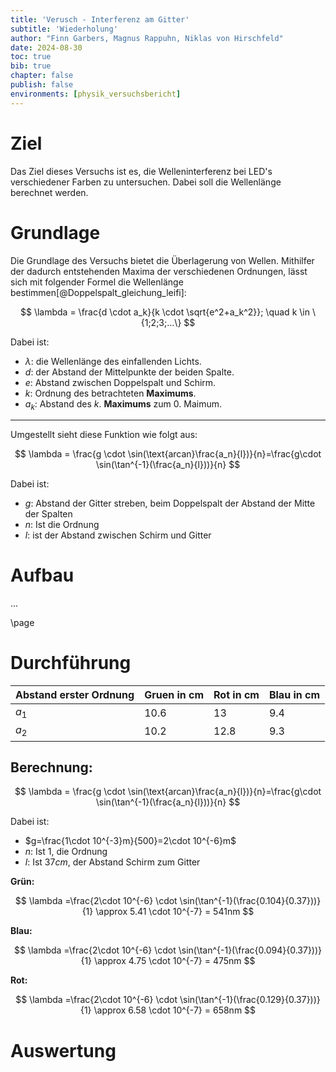 ```yaml
---
title: 'Verusch - Interferenz am Gitter'
subtitle: 'Wiederholung'
author: "Finn Garbers, Magnus Rappuhn, Niklas von Hirschfeld"
date: 2024-08-30
toc: true
bib: true
chapter: false
publish: false
environments: [physik_versuchsbericht]
---
```


# Ziel

Das Ziel dieses Versuchs ist es, die Welleninterferenz bei LED's verschiedener
Farben zu untersuchen. Dabei soll die Wellenlänge berechnet werden.

# Grundlage

Die Grundlage des Versuchs bietet die Überlagerung von Wellen. Mithilfer der dadurch entstehenden Maxima der verschiedenen Ordnungen, lässt sich mit folgender Formel die Wellenlänge bestimmen[@Doppelspalt_gleichung_leifi]:

$$
\lambda = \frac{d \cdot a_k}{k \cdot \sqrt{e^2+a_k^2}}; \quad k \in \{1;2;3;...\}
$$

Dabei ist:

- $\lambda$: die Wellenlänge des einfallenden Lichts.
- $d$: der Abstand der Mittelpunkte der beiden Spalte.
- $e$: Abstand zwischen Doppelspalt und Schirm.
- $k$: Ordnung des betrachteten **Maximums**.
- $a_k$: Abstand des $k.$ **Maximums** zum $0.$ Maimum.

---

Umgestellt sieht diese Funktion wie folgt aus:

$$
\lambda = \frac{g \cdot \sin(\text{arcan}\frac{a_n}{l})}{n}=\frac{g\cdot \sin(\tan^{-1}(\frac{a_n}{l}))}{n}
$$

Dabei ist:

- $g$: Abstand der Gitter streben, beim Doppelspalt der Abstand der Mitte der Spalten
- $n$: Ist die Ordnung
- $l$: ist der Abstand zwischen Schirm und Gitter

# Aufbau

...

\page

# Durchführung

| Abstand erster Ordnung | Gruen in cm | Rot in cm | Blau in cm |
| ---                    | ---         | ---       | ---        |
| $a_1$                  | $10.6$      | $13$      | $9.4$      |
| $a_2$                  | $10.2$      | $12.8$    | $9.3$      |

## Berechnung:

$$
\lambda = \frac{g \cdot \sin(\text{arcan}\frac{a_n}{l})}{n}=\frac{g\cdot \sin(\tan^{-1}(\frac{a_n}{l}))}{n}
$$

Dabei ist:

- $g=\frac{1\cdot 10^{-3}m}{500}=2\cdot 10^{-6}m$
- $n$: Ist $1$, die Ordnung
- $l$: Ist $37cm$, der Abstand Schirm zum Gitter

**Grün:**

$$
\lambda =\frac{2\cdot 10^{-6} \cdot \sin(\tan^{-1}(\frac{0.104}{0.37}))}{1} \approx 5.41 \cdot 10^{-7} = 541nm
$$


**Blau:**

$$
\lambda =\frac{2\cdot 10^{-6} \cdot \sin(\tan^{-1}(\frac{0.094}{0.37}))}{1} \approx 4.75 \cdot 10^{-7} = 475nm
$$

**Rot:**

$$
\lambda =\frac{2\cdot 10^{-6} \cdot \sin(\tan^{-1}(\frac{0.129}{0.37}))}{1} \approx 6.58 \cdot 10^{-7} = 658nm
$$

# Auswertung

